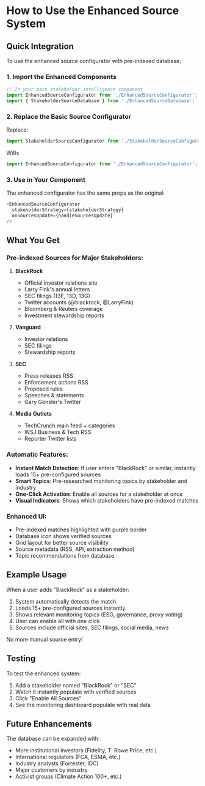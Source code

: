 # How to Use the Enhanced Source System

## Quick Integration

To use the enhanced source configurator with pre-indexed database:

### 1. Import the Enhanced Components

```javascript
// In your main stakeholder intelligence component
import EnhancedSourceConfigurator from './EnhancedSourceConfigurator';
import { StakeholderSourceDatabase } from './EnhancedSourceDatabase';
```

### 2. Replace the Basic Source Configurator

Replace:
```javascript
import StakeholderSourceConfigurator from './StakeholderSourceConfigurator';
```

With:
```javascript
import EnhancedSourceConfigurator from './EnhancedSourceConfigurator';
```

### 3. Use in Your Component

The enhanced configurator has the same props as the original:

```javascript
<EnhancedSourceConfigurator 
  stakeholderStrategy={stakeholderStrategy}
  onSourcesUpdate={handleSourcesUpdate}
/>
```

## What You Get

### Pre-indexed Sources for Major Stakeholders:

1. **BlackRock**
   - Official investor relations site
   - Larry Fink's annual letters
   - SEC filings (13F, 13D, 13G)
   - Twitter accounts (@blackrock, @LarryFink)
   - Bloomberg & Reuters coverage
   - Investment stewardship reports

2. **Vanguard**
   - Investor relations
   - SEC filings
   - Stewardship reports

3. **SEC**
   - Press releases RSS
   - Enforcement actions RSS  
   - Proposed rules
   - Speeches & statements
   - Gary Gensler's Twitter

4. **Media Outlets**
   - TechCrunch main feed + categories
   - WSJ Business & Tech RSS
   - Reporter Twitter lists

### Automatic Features:

- **Instant Match Detection**: If user enters "BlackRock" or similar, instantly loads 15+ pre-configured sources
- **Smart Topics**: Pre-researched monitoring topics by stakeholder and industry
- **One-Click Activation**: Enable all sources for a stakeholder at once
- **Visual Indicators**: Shows which stakeholders have pre-indexed matches

### Enhanced UI:

- Pre-indexed matches highlighted with purple border
- Database icon shows verified sources
- Grid layout for better source visibility
- Source metadata (RSS, API, extraction method)
- Topic recommendations from database

## Example Usage

When a user adds "BlackRock" as a stakeholder:

1. System automatically detects the match
2. Loads 15+ pre-configured sources instantly
3. Shows relevant monitoring topics (ESG, governance, proxy voting)
4. User can enable all with one click
5. Sources include official sites, SEC filings, social media, news

No more manual source entry!

## Testing

To test the enhanced system:

1. Add a stakeholder named "BlackRock" or "SEC"
2. Watch it instantly populate with verified sources
3. Click "Enable All Sources" 
4. See the monitoring dashboard populate with real data

## Future Enhancements

The database can be expanded with:
- More institutional investors (Fidelity, T. Rowe Price, etc.)
- International regulators (FCA, ESMA, etc.)
- Industry analysts (Forrester, IDC)
- Major customers by industry
- Activist groups (Climate Action 100+, etc.)